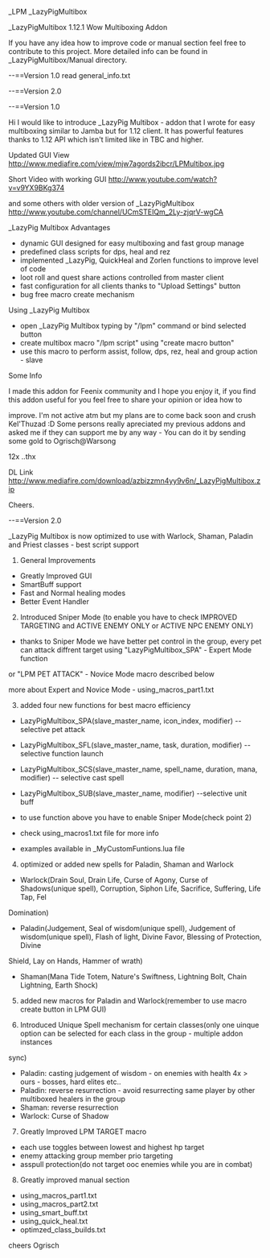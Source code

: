 _LPM _LazyPigMultibox 

_LazyPigMultibox  1.12.1 Wow Multiboxing Addon

If you have any idea how to improve code or manual section feel free to contribute to this project.
More detailed info can be found in _LazyPigMultibox/Manual directory.

--==Version 1.0
read general_info.txt

--==Version 2.0 

--==Version 1.0

Hi
I would like to introduce _LazyPig Multibox - addon that I wrote for easy multiboxing similar to Jamba but for 1.12 client.
It has powerful features thanks to 1.12 API which isn't limited like in TBC and higher.

Updated GUI View http://www.mediafire.com/view/mjw7agords2ibcr/LPMultibox.jpg

Short Video with working GUI
http://www.youtube.com/watch?v=v9YX9BKg374

and some others with older version of _LazyPigMultibox  http://www.youtube.com/channel/UCmSTEIQm_2Ly-zjqrV-wgCA

_LazyPig Multibox Advantages

- dynamic GUI designed for easy multiboxing and fast group manage
- predefined class scripts for dps, heal and rez
- implemented _LazyPig, QuickHeal and Zorlen functions to improve level of code
- loot roll and quest share actions controlled from master client
- fast configuration for all clients thanks to "Upload Settings" button
- bug free macro create mechanism

Using _LazyPig Multibox

- open _LazyPig Multibox typing by "/lpm" command or bind selected button
- create multibox macro "/lpm script" using "create macro button"
- use this macro to perform assist, follow, dps, rez, heal and group action - slave

Some Info

I made this addon for Feenix community and I hope you enjoy it, if you find this addon useful for you feel free to share your opinion or idea how to 

improve.
I'm not active atm but my plans are to come back soon and crush Kel'Thuzad :D
Some persons really apreciated my previous addons and asked me if they can support me by any way - You can do it by sending some gold to Ogrisch@Warsong 

12x  ..thx

DL Link http://www.mediafire.com/download/azbizzmn4yy9v6n/_LazyPigMultibox.zip

Cheers.

--==Version 2.0 

_LazyPig Multibox is now optimized to use with Warlock, Shaman, Paladin and Priest classes - best script support

1) General Improvements
- Greatly Improved GUI
- SmartBuff support
- Fast and Normal healing modes
- Better Event Handler

2) Introduced Sniper Mode (to enable you have to check IMPROVED TARGETING and ACTIVE ENEMY ONLY or ACTIVE NPC ENEMY ONLY) 
- thanks to Sniper Mode we have better pet control in the group, every pet can attack diffrent target using "LazyPigMultibox_SPA" - Expert Mode function 

or "LPM PET ATTACK" - Novice Mode macro described below

more about Expert and Novice Mode - using_macros_part1.txt


3) added four new functions for best macro efficiency
- LazyPigMultibox_SPA(slave_master_name, icon_index, modifier) --selective pet attack
- LazyPigMultibox_SFL(slave_master_name, task, duration, modifier) -- selective function launch
- LazyPigMultibox_SCS(slave_master_name, spell_name, duration, mana, modifier) -- selective cast spell
- LazyPigMultibox_SUB(slave_master_name, modifier) --selective unit buff


- to use function above you have to enable Sniper Mode(check point 2)
- check using_macros1.txt file for more info
- examples available in _MyCustomFuntions.lua file

4) optimized or added new spells for Paladin, Shaman and Warlock

- Warlock(Drain Soul, Drain Life, Curse of Agony, Curse of Shadows(unique spell), Corruption, Siphon Life, Sacrifice, Suffering, Life Tap, Fel 

Domination)
- Paladin(Judgement, Seal of wisdom(unique spell), Judgement of wisdom(unique spell), Flash of light, Divine Favor, Blessing of Protection, Divine 

Shield, Lay on Hands, Hammer of wrath)
- Shaman(Mana Tide Totem, Nature's Swiftness, Lightning Bolt, Chain Lightning, Earth Shock)

5) added new macros for Paladin and Warlock(remember to use macro create button in LPM GUI)

6) Introduced Unique Spell mechanism for certain classes(only one uinque option can be selected for each class in the group - multiple addon instances 

sync)
- Paladin: casting judgement of wisdom - on enemies with health 4x > ours - bosses, hard elites etc..
- Paladin: reverse resurrection - avoid resurrecting same player by other multiboxed healers in the group 
- Shaman: reverse resurrection
- Warlock: Curse of Shadow

7) Greatly Improved LPM TARGET macro
- each use toggles between lowest and highest hp target
- enemy attacking group member prio targeting
- asspull protection(do not target ooc enemies while you are in combat)

8) Greatly improved manual section
- using_macros_part1.txt
- using_macros_part2.txt
- using_smart_buff.txt
- using_quick_heal.txt
- optimzed_class_builds.txt




cheers Ogrisch
